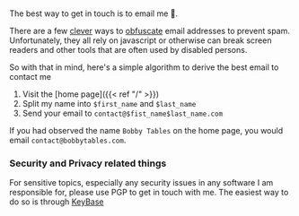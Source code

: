 # 

<!--
Simple contact me page
-->

The best way to get in touch is to email me :email:. 

There are a few [clever](https://github.com/martignoni/hugo-cloak-email) ways to [obfuscate](https://hugodutka.com/posts/email-obfuscation/) email addresses to prevent spam. Unfortunately, they all rely on javascript or otherwise can break screen readers and other tools that are often used by disabled persons.


So with that in mind, here's a simple algorithm to derive the best email to contact me

1. Visit the [home page]({{< ref "/" >}})
2. Split my name into `$first_name` and `$last_name`
3. Send your email to `contact@$fist_name$last_name.com`

If you had observed the name `Bobby Tables` on the home page, you would email `contact@bobbytables.com`.

### Security and Privacy related things

For sensitive topics, especially any security issues in any software I am responsible for, please use PGP to get in touch with me. The easiest way to do so is through [KeyBase](https://keybase.io/kquinsland)

